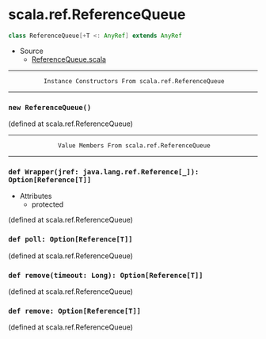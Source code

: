 
#                           scala.ref.ReferenceQueue                           #

```scala
class ReferenceQueue[+T <: AnyRef] extends AnyRef
```

* Source
  * [ReferenceQueue.scala](https://github.com/scala/scala/tree/6d09a1ba5f/src/library/scala/ref/ReferenceQueue.scala#L1)


--------------------------------------------------------------------------------
              Instance Constructors From scala.ref.ReferenceQueue
--------------------------------------------------------------------------------


### `new ReferenceQueue()`                                                   ###

(defined at scala.ref.ReferenceQueue)


--------------------------------------------------------------------------------
                  Value Members From scala.ref.ReferenceQueue
--------------------------------------------------------------------------------


### `def Wrapper(jref: java.lang.ref.Reference[_]): Option[Reference[T]]`    ###

* Attributes
  * protected

(defined at scala.ref.ReferenceQueue)


### `def poll: Option[Reference[T]]`                                         ###

(defined at scala.ref.ReferenceQueue)


### `def remove(timeout: Long): Option[Reference[T]]`                        ###

(defined at scala.ref.ReferenceQueue)


### `def remove: Option[Reference[T]]`                                       ###
(defined at scala.ref.ReferenceQueue)
